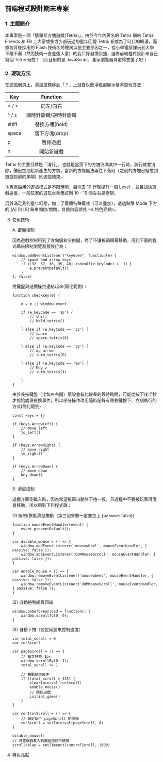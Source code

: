 ## 前端程式設計期末專案

### 1. 主題簡介

本專案是一個「俄羅斯方塊遊戲(Tetris)」，由於今年內著名的 Tetris 網站 Tetris Friends 和 FB 上大家或多或少都玩過的童年回憶 Tetris 都成為了時代的眼淚，而據說背後採用的 Flash 技術即將被淘汰是主要原因之一，從小學電腦課玩到大學不離不棄（然而技術一直差強人意）的我只好發憤圖強，選修前端程式設計來自己寫個 Tetris 玩啦！（而且用的是 JavaScript，各家瀏覽器肯定得支援了吧:）


### 2. 遊玩方法

在遊戲網頁上，滑鼠游標移到「？」上就會以懸浮視窗顯示基本遊玩方法：

| Key           |  Function     |
| ------------- |:-------------:|
| < / >         | 向左/向右      |
| ^ / z         | 順時針旋轉/逆時針旋轉      | 
| shift         | 替換方塊(hold)      | 
| space         | 落下方塊(drop)      | 
| p             | 暫停遊戲      | 
| n             | 開始新遊戲      | 

Tetris 的主要目標是「消行」，也就是當落下的方塊佔滿其中一行時，該行就會消除，騰出空間給新產生的方塊，當新的方塊無法再往下落時（之前的方塊已經擋到遊戲視窗的頂端）則遊戲結束。

本專案採用的遊戲模式是不限時間，每消去 10 行就提升一個 Level ，並且加快遊戲速度，一般玩家的遊玩水準應該到 10 - 15 關左右是極限。

另外滿足我的童年幻想，加上了兩個特殊模式（可以疊加），透過點擊 Mode 下方的 [A] 和 [S] 鈕來開啟/關閉，具體內容請見 <4.特色亮點>。

3. 使用技術

    A. 鍵盤控制
    
    因為遊戲控制用到了方向鍵和空白鍵，為了不讓視窗跟著移動，用到下面的程式碼來限制瀏覽器預設行為：
    ```
    window.addEventListener("keydown", function(e) {
        // space and arrow keys
        if ([32, 37, 38, 39, 40].indexOf(e.keyCode) > -1) {
            e.preventDefault()
        }
    }, false)
    ```
    
    將鍵盤與遊戲操控連結起來(簡化範例)：
    
    ```
    function checkKey(e) {

        e = e || window.event

        if (e.keyCode == '16') {
            // shift
            // hold_tetris()
            
        } else if (e.keyCode == '32') {
            // space
            // space_tetris(0)

        } else if (e.keyCode == '38') {
            // up arrow
            // turn_tetris(0)
           
        } else if (e.keyCode == '90') {
            // Key z
            // turn_tetris(1)
            
        }
    }
    ```
    
    由於長按鍵盤（比如左右鍵）預設會有比較長的等待時間，可能從按下後半秒才開始處理長按事件，所以部分操作改用隨時記錄有哪些鍵按下，立刻執行的方式(簡化範例)：
    
    ```
    const keys = {}
    
    if (keys.ArrowLeft) {
        // move left
        to_left()
    }

    if (keys.ArrowRight) {
        // move right
        to_right()
    }
    
    if (keys.ArrowDown) {
        // move down
        key_down()
    }
    ```
    
    B. 滑鼠控制
    
    遊戲介面剛載入時，因為希望視窗自動往下捲一段，且過程中不要被玩家用滑鼠移動，所以用到下列程式碼：
    
    (1) 限制/恢復滑鼠捲動（第三個參數一定要加上 {passive: false}）
    
    ```
    function mouseEventHandler(event) {
        event.preventDefault();
    }

    var disable_mouse = () => {
        window.addEventListener('mousewheel', mouseEventHandler, { passive: false });
        window.addEventListener('DOMMouseScroll', mouseEventHandler, { passive: false });
    }

    var enable_mouse = () => {
        window.removeEventListener('mousewheel', mouseEventHandler, { passive: false });
        window.removeEventListener('DOMMouseScroll', mouseEventHandler, { passive: false });
    }
    ```
    
    (2) 自動捲到網頁頂端
    
    ```
    window.onbeforeunload = function() {
        window.scrollTo(0, 0);
    }
    ```
    
    (3) 自動下捲（設定延遲來控制速度）
    
    ```
    var total_scroll = 0
    var runScroll

    var pageScroll = () => {
        // 每次只卷 1px
        window.scrollBy(0, 1);
        total_scroll += 1
        
        // 捲動結束條件
        if (total_scroll > 135) {
            clearInterval(runScroll)
            enable_mouse()
            // 開始遊戲
            initial_game()
        }
    }

    var controlScroll = () => {
        // 設定執行 pageScroll 的間隔
        runScroll = setInterval(pageScroll, 8)
    }

    disable_mouse()
    // 設定網頁載入到開始捲動的時間
    scrolldelay = setTimeout(controlScroll, 1500)
    ```
    
    
    
    
    
    
    
    
    
    
    
    
    

4. 特色亮點
